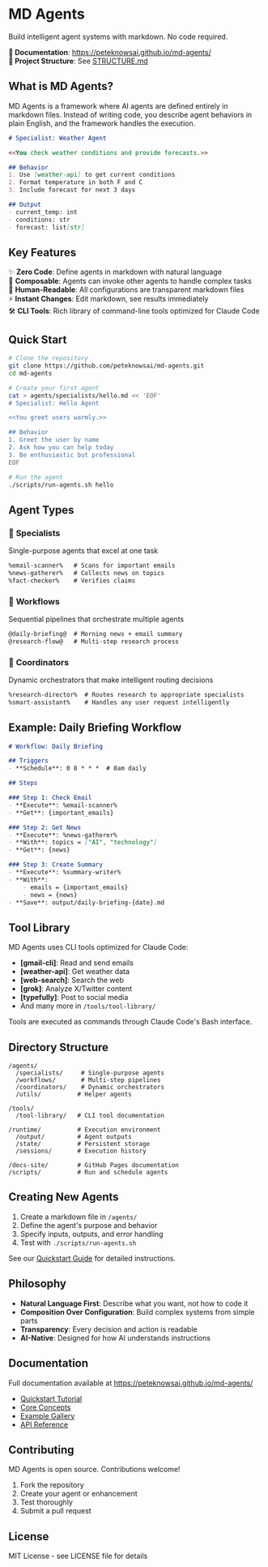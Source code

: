 # MD Agents

Build intelligent agent systems with markdown. No code required.

**📖 Documentation**: https://peteknowsai.github.io/md-agents/  
**📁 Project Structure**: See [STRUCTURE.md](STRUCTURE.md)

## What is MD Agents?

MD Agents is a framework where AI agents are defined entirely in markdown files. Instead of writing code, you describe agent behaviors in plain English, and the framework handles the execution.

```markdown
# Specialist: Weather Agent

<<You check weather conditions and provide forecasts.>>

## Behavior
1. Use [weather-api] to get current conditions
2. Format temperature in both F and C
3. Include forecast for next 3 days

## Output
- current_temp: int
- conditions: str
- forecast: list[str]
```

## Key Features

✨ **Zero Code**: Define agents in markdown with natural language  
🧩 **Composable**: Agents can invoke other agents to handle complex tasks  
📝 **Human-Readable**: All configurations are transparent markdown files  
⚡ **Instant Changes**: Edit markdown, see results immediately  
🛠️ **CLI Tools**: Rich library of command-line tools optimized for Claude Code

## Quick Start

```bash
# Clone the repository
git clone https://github.com/peteknowsai/md-agents.git
cd md-agents

# Create your first agent
cat > agents/specialists/hello.md << 'EOF'
# Specialist: Hello Agent

<<You greet users warmly.>>

## Behavior
1. Greet the user by name
2. Ask how you can help today
3. Be enthusiastic but professional
EOF

# Run the agent
./scripts/run-agents.sh hello
```

## Agent Types

### 🎯 **Specialists**
Single-purpose agents that excel at one task
```markdown
%email-scanner%   # Scans for important emails
%news-gatherer%   # Collects news on topics
%fact-checker%    # Verifies claims
```

### 🔄 **Workflows**  
Sequential pipelines that orchestrate multiple agents
```markdown
@daily-briefing@  # Morning news + email summary
@research-flow@   # Multi-step research process
```

### 🧠 **Coordinators**
Dynamic orchestrators that make intelligent routing decisions
```markdown
%research-director%  # Routes research to appropriate specialists
%smart-assistant%    # Handles any user request intelligently
```

## Example: Daily Briefing Workflow

```markdown
# Workflow: Daily Briefing

## Triggers
- **Schedule**: 0 8 * * *  # 8am daily

## Steps

### Step 1: Check Email
- **Execute**: %email-scanner%
- **Get**: {important_emails}

### Step 2: Get News  
- **Execute**: %news-gatherer%
- **With**: topics = ["AI", "technology"]
- **Get**: {news}

### Step 3: Create Summary
- **Execute**: %summary-writer%
- **With**: 
    - emails = {important_emails}
    - news = {news}
- **Save**: output/daily-briefing-{date}.md
```

## Tool Library

MD Agents uses CLI tools optimized for Claude Code:

- **[gmail-cli]**: Read and send emails
- **[weather-api]**: Get weather data
- **[web-search]**: Search the web
- **[grok]**: Analyze X/Twitter content
- **[typefully]**: Post to social media
- And many more in `/tools/tool-library/`

Tools are executed as commands through Claude Code's Bash interface.

## Directory Structure

```
/agents/
  /specialists/     # Single-purpose agents
  /workflows/       # Multi-step pipelines  
  /coordinators/    # Dynamic orchestrators
  /utils/          # Helper agents

/tools/
  /tool-library/   # CLI tool documentation

/runtime/          # Execution environment
  /output/         # Agent outputs
  /state/          # Persistent storage
  /sessions/       # Execution history

/docs-site/        # GitHub Pages documentation
/scripts/          # Run and schedule agents
```

## Creating New Agents

1. Create a markdown file in `/agents/`
2. Define the agent's purpose and behavior
3. Specify inputs, outputs, and error handling
4. Test with `./scripts/run-agents.sh`

See our [Quickstart Guide](https://peteknowsai.github.io/md-agents/quickstart/) for detailed instructions.

## Philosophy

- **Natural Language First**: Describe what you want, not how to code it
- **Composition Over Configuration**: Build complex systems from simple parts
- **Transparency**: Every decision and action is readable
- **AI-Native**: Designed for how AI understands instructions

## Documentation

Full documentation available at https://peteknowsai.github.io/md-agents/

- [Quickstart Tutorial](https://peteknowsai.github.io/md-agents/quickstart/)
- [Core Concepts](https://peteknowsai.github.io/md-agents/docs/concepts/)
- [Example Gallery](https://peteknowsai.github.io/md-agents/examples/)
- [API Reference](https://peteknowsai.github.io/md-agents/api/)

## Contributing

MD Agents is open source. Contributions welcome!

1. Fork the repository
2. Create your agent or enhancement
3. Test thoroughly
4. Submit a pull request

## License

MIT License - see LICENSE file for details